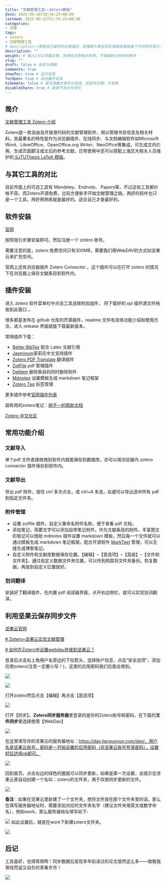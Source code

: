 ```yaml
---
title: "文献管理工具——Zotero教程"
date: 2023-05-26T18:34:25+08:00
lastmod: 2025-09-22T21:54:22+08:00
categories:
- 文献
tags:
- zotero
- 文献管理工具
# description->需要自己编写的文章描述，是搜索引擎呈现在搜索结果链接下方的网页简介，建议设置
description: ""
weight: # 输入1可以顶置文章，用来给文章展示排序，不填就默认按时间排序
slug: ""
draft: false # 是否为草稿
comments: true
showToc: true # 显示目录
TocOpen: true # 自动展开目录
hidemeta: false # 是否隐藏文章的元信息，如发布日期、作者等
disableShare: true # 底部不显示分享栏
---
```


## 简介

[文献管理工具 Zotero 介绍](https://blog.hjroyal.top/posts/tools/2020-09-zotero/)

Zotero是一款自由及开放源代码的文献管理软件，用以管理书目信息及相关材料。其最著名的特性是作为浏览器插件、在线同步、与文档编辑软件如Microsoft Word、LibreOffice、OpenOffice.org Writer、NeoOffice等集成，可生成文内引用、生成页面脚注或文后的参考文献。日常使用中还可以搭配上海交大相关人员维护的[ SJTUThesis LaTeX 模版](https://github.com/sjtug/SJTUThesis)。

## 与其它工具的对比

目前市面上的可选工具有 Mendeley、Endnote、 Papers等，不过这些工具都价格不菲。而Zotero开源免费，比较方便新手开始文献管理之路。再好的软件也只是一个工具，用好用熟练就是最好的。适合自己才是最好的。

## 软件安装 

[官网](https://www.zotero.org/)

按照指引步骤安装即可。然后注册一个 zotero 账号。

需要注意的是，zotero 免费空间只有300MB，需要我们用WebDAV的方式如坚果云来扩充空间。

官网上还有浏览器插件 Zotero Connector 。这个插件可以在打开 zotero 的情况下在浏览器上保存文献条目到软件内。 


## 插件安装

进入 zotero 软件菜单栏中点击工具选择附加组件， 将下载好的.xpi 插件源文件拖放到此窗口 。

很多都是发布在 github 仓库的开源插件，readme 文件有具体功能介绍和使用方法，进入 release 界面就能下载最新版本。

常用插件下载：

- [Better BibTex](https://github.com/retorquere/zotero-better-bibtex) 配合 Latex 文献引用
- [Jasminum](https://github.com/l0o0/jasminum)茉莉花中文支持插件 
- [Zotero PDF Translate](https://github.com/windingwind/zotero-pdf-translate) 翻译插件 
- [ZotFile](http://zotfile.com/) pdf 管理插件 
- [Delitem](https://github.com/redleafnew/delitemwithatt) 删除条目的同时删除附件 
- [Mdnotes](https://github.com/argenos/zotero-mdnotes) 设置模板生成 markdown 笔记框架 
- [Zotero Tag](https://github.com/windingwind/zotero-tag#readme) 标签管理 

更多插件参考[官网插件列表](https://www.zotero.org/support/plugins) 

超有用的zotero笔记：[桃不一的帮助文档 ](https://www.wolai.com/tduPkfFr6iPVkd8UpdmZLJ)

[Zotero 中文社区](https://zotero-chinese.gitee.io/zotero-plugins)

## 常用功能介绍 

### 文献导入 

单个pdf 文件直接拖拽到软件内就能保存到数据库，亦可以用浏览器内 zotero connector 插件保存到软件内。 

### 文献导出 

导出 pdf 附件，按住 ctrl 多次点击，或 ctrl+A 多选，右键可以导出选中所有 pdf 到指定文件夹。 

### 附件管理 

- 设置 zotfile 插件，自定义重命名附件名称，便于查看 pdf 文档。 
- 添加笔记，简要文字可以添加自带笔记附件，作为文献条目的附件。丰富图文的笔记可以借助 mdnotes 插件设置 markdown 模板，然后每一个文件就可以通过模板生成 markdown 笔记框架。配合开源软件 [MarkText](https://github.com/marktext/marktext) 管理，可以无缝生成博客笔记。
- 自定义附件和文献库数据保存位置。【编辑】–【首选项】–【高级】–【文件和文件夹】。通过自定义数据文件夹位置，可以传到网盘将文件夹备份。恢复数据，再放到自定义位置就好。

### 划词翻译 

安装好了翻译插件，在内置 pdf 阅读器界面，点开右边侧栏，就可以实现划词翻译。

## 利用坚果云保存同步文件

[坚果云官网](https://www.jianguoyun.com/)

[# Zotero+坚果云实现文献管理](https://zhuanlan.zhihu.com/p/413147687)

[# 如何在Zotero中设置webdav连接到坚果云？](https://help.jianguoyun.com/?p=3168)

登录后点击右上角用户名旁边的下拉箭头，选择账户信息，点击“安全选项”，添加应用zotero(注意一定要小写！)，这里的应用密码我们后面会用到。

![](https://cdn.jsdelivr.net/gh/Rosefinch-Midsummer/MyImagesHost01/img/20230526225241.png)

![](https://cdn.jsdelivr.net/gh/Rosefinch-Midsummer/MyImagesHost01/img/20230526225307.png)


打开zotero然后点击【编辑】再点击【首选项】

![](https://cdn.jsdelivr.net/gh/Rosefinch-Midsummer/MyImagesHost01/img/20230526181749.png)

打开【同步】，**Zotero同步服务器**里登录的是你的Zotero账号和密码，在下面的**文件同步**里选择使用【WebDav】

![](https://cdn.jsdelivr.net/gh/Rosefinch-Midsummer/MyImagesHost01/img/20230526230029.png)

在这里填写你的坚果云的服务器地址：https://dav.jianguoyun.com/dav/，用户名是坚果云账号，密码是一开始设置的应用密码（非坚果云账号登录密码），设置好后选择ok即可。

![](https://cdn.jsdelivr.net/gh/Rosefinch-Midsummer/MyImagesHost01/img/20230526230119.png)

回到首页，点击右边的绿色的圈就可以同步更新，如果是第一次设置，会提示在坚果云里自动创建一个名叫：zotero的文件夹，用于存放同步更新的文件。

![](https://cdn.jsdelivr.net/gh/Rosefinch-Midsummer/MyImagesHost01/img/20230526230201.png)

**备注**：如果在坚果云里新建了一个文件夹，想将文件放在那个文件夹里的话，那么在填写服务器地址时，需要添加对应的文件夹名字（建议文件夹用英文或数字命名），例如work，那么服务器地址填写如下:

![](https://cdn.jsdelivr.net/gh/Rosefinch-Midsummer/MyImagesHost01/img/20230526230233.png)
如此设置后，就是在work下新建zotero文件夹。

![](https://cdn.jsdelivr.net/gh/Rosefinch-Midsummer/MyImagesHost01/img/20230526230320.png)

## 后记

工具虽好，也得常用啊！同步数据后发现多年前读过的论文居然这么多——致敬我曾经荒诞又自负的青春岁月！

![](https://cdn.jsdelivr.net/gh/Rosefinch-Midsummer/MyImagesHost01/img/20230526181842.png)



